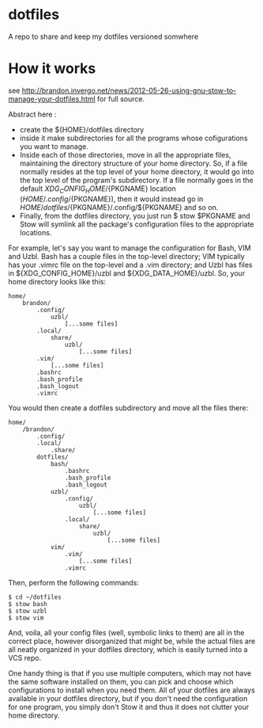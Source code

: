 # dotfiles
A repo to share and keep my dotfiles versioned somwhere

# How it works
see http://brandon.invergo.net/news/2012-05-26-using-gnu-stow-to-manage-your-dotfiles.html for full source.

Abstract here :

- create the ${HOME}/dotfiles directory 
- inside it make subdirectories for all the programs whose cofigurations you want to manage. 
- Inside each of those directories, move in all the appropriate files, maintaining the directory structure of your home directory. So, if a file normally resides at the top level of your home directory, it would go into the top level of the program's subdirectory. If a file normally goes in the default ${XDG_CONFIG_HOME}/${PKGNAME} location (${HOME}/.config/${PKGNAME}), then it would instead go in ${HOME}/dotfiles/${PKGNAME}/.config/${PKGNAME} and so on. 
- Finally, from the dotfiles directory, you just run $ stow $PKGNAME and Stow will symlink all the package's configuration files to the appropriate locations. 


For example, let's say you want to manage the configuration for Bash, VIM and Uzbl. Bash has a couple files in the top-level directory; VIM typically has your .vimrc file on the top-level and a .vim directory; and Uzbl has files in ${XDG_CONFIG_HOME}/uzbl and ${XDG_DATA_HOME}/uzbl. So, your home directory looks like this:

```
home/
    brandon/
        .config/
            uzbl/
                [...some files]
        .local/
            share/
                uzbl/
                    [...some files]
        .vim/
            [...some files]
        .bashrc
        .bash_profile
        .bash_logout
        .vimrc
```
You would then create a dotfiles subdirectory and move all the files there:

```
home/
    /brandon/
        .config/
        .local/
            .share/
        dotfiles/
            bash/
                .bashrc
                .bash_profile
                .bash_logout
            uzbl/
                .config/
                    uzbl/
                        [...some files]
                .local/
                    share/
                        uzbl/
                            [...some files]
            vim/
                .vim/
                    [...some files]
                .vimrc
```
Then, perform the following commands:

```
$ cd ~/dotfiles
$ stow bash
$ stow uzbl
$ stow vim
```

And, voila, all your config files (well, symbolic links to them) are all in the correct place, however disorganized that might be, while the actual files are all neatly organized in your dotfiles directory, which is easily turned into a VCS repo. 

One handy thing is that if you use multiple computers, which may not have the same software installed on them, you can pick and choose which configurations to install when you need them. All of your dotfiles are always available in your dotfiles directory, but if you don't need the configuration for one program, you simply don't Stow it and thus it does not clutter your home directory.

